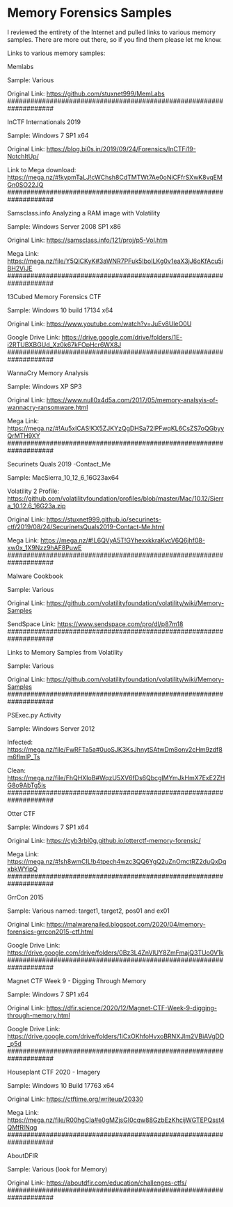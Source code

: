 # Memory Forensics Samples
I reviewed the entirety of the Internet and pulled links to various memory samples. There are more out there, so if you find them please let me know. 

Links to various memory samples:

Memlabs

  Sample: Various
  
  Original Link: https://github.com/stuxnet999/MemLabs
####################################################################

InCTF Internationals 2019 

  Sample: Windows 7 SP1 x64
	
  Original Link: https://blog.bi0s.in/2019/09/24/Forensics/InCTFi19-NotchItUp/ 
	
  Link to Mega download: https://mega.nz/#!kypmTaLJ!cWChsh8CdTMTWt7Ae0oNiCFfrSXwK8vqEMGn0SO22JQ 
	####################################################################

Samsclass.info Analyzing a RAM image with Volatility 

  Sample: Windows Server 2008 SP1 x86
	
  Original Link: https://samsclass.info/121/proj/p5-Vol.htm
	
  Mega Link: https://mega.nz/file/Y5QlCKyK#3aWNR7PFuk5IboILKg0v1eaX3jJ6oKfAcu5iBH2ViJE 
####################################################################

13Cubed Memory Forensics CTF

  Sample: Windows 10 build 17134 x64
	
  Original Link: https://www.youtube.com/watch?v=JuEv8UleO0U
	
  Google Drive Link: https://drive.google.com/drive/folders/1E-i2RTUBXBGUd_Xz0k67kFOpHcr6WX8J 
####################################################################

WannaCry Memory Analysis

  Sample: Windows XP SP3 
	
  Original Link: https://www.null0x4d5a.com/2017/05/memory-analsyis-of-wannacry-ransomware.html 
	
  Mega Link: https://mega.nz/#!Au5xlCAS!KX5ZJKYzQgDHSa72lPFwqKL6CsZS7oQGbyyQrMTH9XY 
####################################################################

Securinets Quals 2019 -Contact_Me

  Sample: MacSierra_10_12_6_16G23ax64
	
  Volatility 2 Profile: https://github.com/volatilityfoundation/profiles/blob/master/Mac/10.12/Sierra_10.12.6_16G23a.zip 
	
  Original Link: https://stuxnet999.github.io/securinets-ctf/2019/08/24/SecurinetsQuals2019-Contact-Me.html
	
  Mega Link: https://mega.nz/#!L6QVyA5T!GYhexxkkraKvcV6Q6jhf08-xw0x_1X9Nzz9hAF8PuwE 
####################################################################
  
Malware Cookbook 

  Sample: Various
	
  Original Link: https://github.com/volatilityfoundation/volatility/wiki/Memory-Samples
	
  SendSpace Link: https://www.sendspace.com/pro/dl/p87m18
####################################################################

Links to Memory Samples from Volatility

  Sample: Various
	
  Original Link: https://github.com/volatilityfoundation/volatility/wiki/Memory-Samples 
####################################################################
  
PSExec.py Activity

  Sample: Windows Server 2012
	
  Infected: https://mega.nz/file/FwRFTa5a#0uoSJK3KsJhnytSAtwDm8onv2cHm9zdf8m6flmlP_Ts
	
  Clean: https://mega.nz/file/FhQHXIoB#WqzU5XV6fDs6QbcglMYmJkHmX7ExE2ZHG8o9AbTg5is
####################################################################
  
Otter CTF

  Sample: Windows 7 SP1 x64
	
  Original Link: https://cyb3rbl0g.github.io/otterctf-memory-forensic/ 
	
  Mega Link: https://mega.nz/#!sh8wmCIL!b4tpech4wzc3QQ6YgQ2uZnOmctRZ2duQxDqxbkWYipQ
####################################################################
  
GrrCon 2015

  Sample: Various named: target1, target2, pos01 and ex01
	
  Original Link: https://malwarenailed.blogspot.com/2020/04/memory-forensics-grrcon2015-ctf.html
	
  Google Drive Link: https://drive.google.com/drive/folders/0Bz3L4ZnVlUY8ZmFmajQ3TUo0V1k
####################################################################
  
Magnet CTF Week 9 - Digging Through Memory

  Sample: Windows 7 SP1 x64
	
  Original Link: https://dfir.science/2020/12/Magnet-CTF-Week-9-digging-through-memory.html 
	
  Google Drive Link: https://drive.google.com/drive/folders/1iCxOKhfoHvxoBRNXJlm2VBiAVgDD_p5d
####################################################################
  
Houseplant CTF 2020 - Imagery

  Sample: Windows 10 Build 17763 x64
	
  Original Link: https://ctftime.org/writeup/20330
	
  Mega Link: https://mega.nz/file/R00hgCIa#e0gMZjsGI0cqw88GzbEzKhcijWGTEPQsst4QMfRlNqg
####################################################################
  
AboutDFIR

  Sample: Various (look for Memory)
	
  Original Link: https://aboutdfir.com/education/challenges-ctfs/
####################################################################
 

